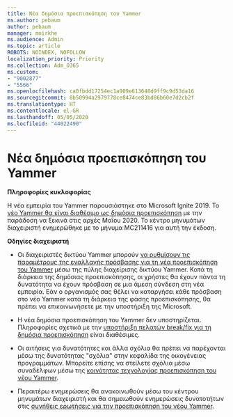 ```yaml
---
title: Νέα δημόσια προεπισκόπηση του Yammer
ms.author: pebaum
author: pebaum
manager: mnirkhe
ms.audience: Admin
ms.topic: article
ROBOTS: NOINDEX, NOFOLLOW
localization_priority: Priority
ms.collection: Adm_O365
ms.custom:
- "9002877"
- "5566"
ms.openlocfilehash: ca0fbdd17254ec1a909e613648d9ff9c9d53da16
ms.sourcegitcommit: 8b50994a2979778ce8474ce83bd86b60e7d2cb2f
ms.translationtype: HT
ms.contentlocale: el-GR
ms.lasthandoff: 05/05/2020
ms.locfileid: "44022490"
---
```

# <a name="new-yammer-public-preview"></a>Νέα δημόσια προεπισκόπηση του Yammer

**Πληροφορίες κυκλοφορίας**

Η νέα εμπειρία του Yammer παρουσιάστηκε στο Microsoft Ignite 2019. Το [νέο Yammer θα είναι διαθέσιμο ως δημόσια προεπισκόπηση](https://docs.microsoft.com/yammer/get-started-with-yammer/newyammer-faq) με την παράδοση να ξεκινά στις αρχές Μαΐου 2020. Το κέντρο μηνυμάτων διαχειριστή ενημερώθηκε με το μήνυμα MC211416 για αυτή την έκδοση.

**Οδηγίες διαχειριστή**

- Οι διαχειριστές δικτύου Yammer μπορούν [να ρυθμίσουν τις παραμέτρους της εναλλαγής πρόσβασης για τη νέα προεπισκόπηση του Yammer](https://docs.microsoft.com/yammer/get-started-with-yammer/administrative-settings-opt-in-newyammer) μέσω της πύλης διαχείρισης δικτύου Yammer. Κατά τη διάρκεια της δημόσιας προεπισκόπησης, οι χρήστες θα έχουν πάντα τη δυνατότητα να έχουν πρόσβαση σε μια άμεση σύνδεση στη νέα εμπειρία. Εάν ο οργανισμός σας θέλει να καταργήσει κάθε πρόσβαση στο νέο Yammer κατά τη διάρκεια της φάσης προεπισκόπησης, θα πρέπει να επικοινωνήσετε με την υποστήριξη της Microsoft.

- Η νέα δημόσια προεπισκόπηση του Yammer δεν υποστηρίζεται. Πληροφορίες σχετικά με την [υποστήριξη πελατών break/fix για τη δημόσια προεπισκόπηση](https://docs.microsoft.com/yammer/get-started-with-yammer/newyammer-faq#yammer-preview-customer-support) είναι διαθέσιμες.

- Οι αιτήσεις για δυνατότητες και άλλα σχόλια θα πρέπει να παρέχονται μέσω της δυνατότητας "σχόλια" στην κεφαλίδα της οικογένειας προγραμμάτων. Μπορείτε επίσης να στείλετε σχόλια μέσω συναδέλφων μέσω της [κοινότητας τεχνολογίας προεπισκόπηση του νέου Yammer](https://techcommunity.microsoft.com/t5/new-yammer-preview/bd-p/NewYammerPreview).

- Περαιτέρω ενημερώσεις θα ανακοινωθούν μέσω του κέντρου μηνυμάτων διαχειριστή και θα σημειωθούν ενημερώσεις δυνατοτήτων στις [συνήθεις ερωτήσεις για την προεπισκόπηση του νέου Yammer](https://docs.microsoft.com/yammer/get-started-with-yammer/newyammer-faq).
